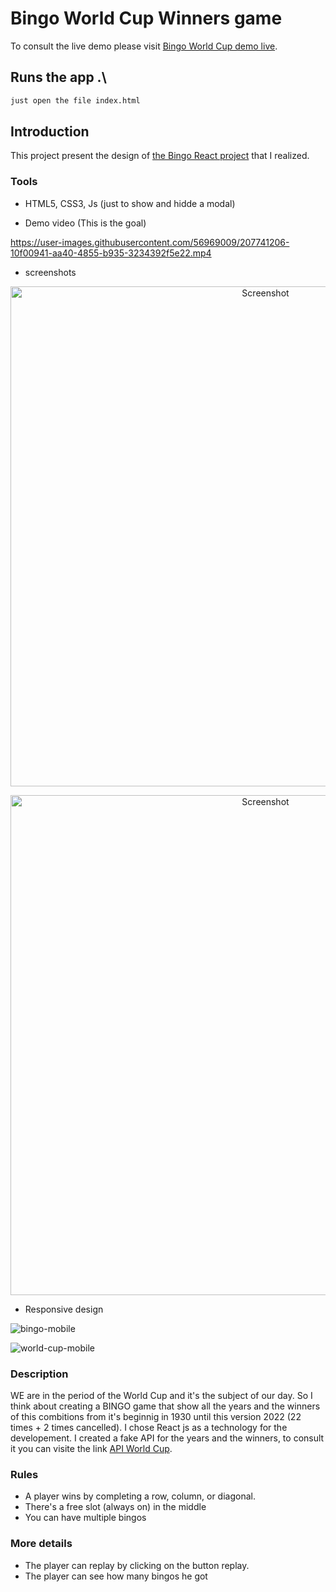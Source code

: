 # Bingo World Cup Winners game

To consult the live demo please visit [Bingo World Cup demo live](https://tahiriabdo131.github.io/bingo-world-cup/).


## Runs the app .\

```sh
just open the file index.html
```


## Introduction

This project present the design of [the Bingo React project](https://github.com/tahiriabdo131/bingo-world-cup/) that I realized.

### Tools
- HTML5, CSS3, Js (just to show and hidde a modal)

- Demo video (This is the goal)

https://user-images.githubusercontent.com/56969009/207741206-10f00941-aa40-4855-b935-3234392f5e22.mp4


- screenshots

<p align="center">
    <img alt="Screenshot" src="https://user-images.githubusercontent.com/56969009/207665509-75f0717b-bd9c-4efd-9f65-6aed95066c11.png" width="800">
</p>

<p align="center">
    <img alt="Screenshot" src="https://user-images.githubusercontent.com/56969009/207665674-63cc20f0-6f9d-4318-9e52-e915ea775a90.png" width="800">
</p>


- Responsive design 

![bingo-mobile](https://user-images.githubusercontent.com/56969009/207741659-326640ca-3387-48dc-9ed7-1077b3359a59.jpeg)

![world-cup-mobile](https://user-images.githubusercontent.com/56969009/207741660-d5f0de9e-c8ce-4d1c-a90d-90ef96d8522b.jpeg)


### Description

WE are in the period of the World Cup and it's the subject of our day.
So I think about creating a BINGO game that show all the years and the winners of this combitions from it's beginnig in 1930 until this version 2022 (22 times + 2 times cancelled). I chose React js as a technology for the developement.
I created a fake API for the years and the winners, to consult it you can visite the link [API World Cup](https://fake-api-ip4o.onrender.com/api/world-cup-winners).


### Rules

- A player wins by completing a row, column, or diagonal.
- There's a free slot (always on) in the middle
- You can have multiple bingos

### More details

- The player can replay by clicking on the button replay.
- The player can see how many bingos he got
